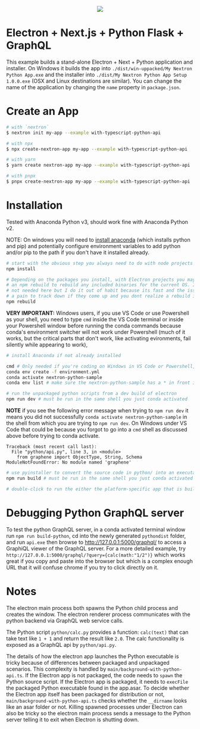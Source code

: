 <p align="center"><img src="https://i.imgur.com/NvpeT9C.png"></p>

# Electron + Next.js + Python Flask + GraphQL

This example builds a stand-alone Electron + Next + Python application and installer. On Windows it builds the app into `./dist/win-uppacked/My Nextron Python App.exe` and the installer into `./dist/My Nextron Python App Setup 1.0.0.exe` (OSX and Linux destinations are similar). You can change the name of the application by changing the `name` property in `package.json`.

# Create an App

```zsh
# with `nextron`
$ nextron init my-app --example with-typescript-python-api

# with npx
$ npx create-nextron-app my-app --example with-typescript-python-api

# with yarn
$ yarn create nextron-app my-app --example with-typescript-python-api

# with pnpx
$ pnpx create-nextron-app my-app --example with-typescript-python-api
```

# Installation

Tested with Anaconda Python v3, should work fine with Anaconda Python v2.

NOTE: On windows you will need to [install anaconda](https://www.anaconda.com/download/) (which installs python and pip) and potentially configure environment variables to add python and/or pip to the path if you don't have it installed already.

```zsh
# start with the obvious step you always need to do with node projects
npm install

# Depending on the packages you install, with Electron projects you may need to do
# an npm rebuild to rebuild any included binaries for the current OS. It's probably
# not needed here but I do it out of habit because its fast and the issues can be
# a pain to track down if they come up and you dont realize a rebuild is needed
npm rebuild
```

**VERY IMPORTANT:** Windows users, if you use VS Code or use Powershell as your shell, you need to type `cmd` inside the VS Code terminal or inside your Powershell window before running the conda commands because conda's environment switcher will not work under Powershell (much of it works, but the critical parts that don't work, like activating evironments, fail silently while appearing to work),

```zsh
# install Anaconda if not already installed

cmd # Only needed if you're coding on Windows in VS Code or Powershell, as discussed above
conda env create -f environment.yml
conda activate nextron-python-sample
conda env list # make sure the nextron-python-sample has a * in front indicating it is activated (under Powershell on Windows the activate command fails silently which is why you needed to run the conda commands in a cmd prompt)

# run the unpackaged python scripts from a dev build of electron
npm run dev # must be run in the same shell you just conda activated
```

**NOTE** if you see the following error message when trying to `npm run dev` it means you did not successfully `conda activate nextron-python-sample` in the shell from which you are trying to `npm run dev`. On Windows under VS Code that could be because you forgot to go into a `cmd` shell as discussed above before trying to conda activate.

```
Traceback (most recent call last):
  File "python/api.py", line 3, in <module>
    from graphene import ObjectType, String, Schema
ModuleNotFoundError: No module named 'graphene'
```

```zsh
# use pyinstaller to convert the source code in python/ into an executable in pythondist/, build the electron app, and run electron-packager to package the electron app as a single file
npm run build # must be run in the same shell you just conda activated

# double-click to run the either the platform-specific app that is built into a subdirectory of dist or the platform-specific installer that is built and placed in the dist folder
```

# Debugging Python GraphQL server

To test the python GraphQL server, in a conda activated terminal window run `npm run build-python`, cd into the newly generated `pythondist` folder, and run `api.exe` then browse to http://127.0.0.1:5000/graphql/ to access a GraphiQL viewer of the GraphQL server. For a more detailed example, try `http://127.0.0.1:5000/graphql/?query={calc(math:"1/2")}` which works great if you copy and paste into the browser but which is a complex enough URL that it will confuse chrome if you try to click directly on it.

# Notes

The electron main process both spawns the Python child process and creates the window. The electron renderer process communicates with the python backend via GraphQL web service calls.

The Python script `python/calc.py` provides a function: `calc(text)` that can take text like `1 + 1` and return the result like `2.0`. The calc functionality is exposed as a GraphQL api by `python/api.py`.

The details of how the electron app launches the Python executable is tricky because of differences between packaged and unpackaged scenarios. This complexity is handled by `main/background-with-python-api.ts`. If the Electron app is not packaged, the code needs to `spawn` the Python source script. If the Electron app is packaged, it needs to `execFile` the packaged Python executable found in the app.asar. To decide whether the Electron app itself has been packaged for distribution or not, `main/background-with-python-api.ts` checks whether the `__dirname` looks like an asar folder or not. Killing spawned processes under Electron can also be tricky so the electron main process sends a message to the Python server telling it to exit when Electron is shutting down.
